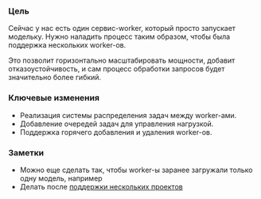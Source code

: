 ### Цель

Сейчас у нас есть один сервис-worker, который просто запускает модельку.
Нужно наладить процесс таким образом, чтобы была поддержка нескольких worker-ов.

Это позволит горизонтально масштабировать мощности, добавит отказоустойчивость, и
сам процесс обработки запросов будет значительно более гибкий.

### Ключевые изменения

- Реализация системы распределения задач между worker-ами.
- Добавление очередей задач для управления нагрузкой.
- Поддержка горячего добавления и удаления worker-ов.

### Заметки

- Можно еще сделать так, чтобы worker-ы заранее загружали только одну модель, например
- Делать после [поддержки нескольких проектов](./multiple_projects.md)
